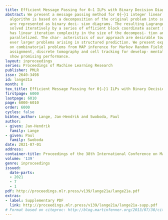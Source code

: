 ```yaml
---
title: Efficient Message Passing for 0–1 ILPs with Binary Decision Diagrams
abstract: We present a message passing method for 0{–}1 integer linear programs. Our
  algorithm is based on a decomposition of the original problem into subproblems that
  are represented as binary deci- sion diagrams. The resulting Lagrangean dual is
  solved iteratively by a series of efficient block coordinate ascent steps. Our method
  has linear iteration complexity in the size of the decomposi- tion and can be effectively
  parallelized. The char- acteristics of our approach are desirable towards solving
  ever larger problems arising in structured prediction. We present experimental results
  on combinatorial problems from MAP inference for Markov Random Fields, quadratic
  assignment, discrete tomography and cell tracking for develop- mental biology and
  show promising performance.
layout: inproceedings
series: Proceedings of Machine Learning Research
publisher: PMLR
issn: 2640-3498
id: lange21a
month: 0
tex_title: Efficient Message Passing for 0{–}1 ILPs with Binary Decision Diagrams
firstpage: 6000
lastpage: 6010
page: 6000-6010
order: 6000
cycles: false
bibtex_author: Lange, Jan-Hendrik and Swoboda, Paul
author:
- given: Jan-Hendrik
  family: Lange
- given: Paul
  family: Swoboda
date: 2021-07-01
address:
container-title: Proceedings of the 38th International Conference on Machine Learning
volume: '139'
genre: inproceedings
issued:
  date-parts:
  - 2021
  - 7
  - 1
pdf: http://proceedings.mlr.press/v139/lange21a/lange21a.pdf
extras:
- label: Supplementary PDF
  link: http://proceedings.mlr.press/v139/lange21a/lange21a-supp.pdf
# Format based on citeproc: http://blog.martinfenner.org/2013/07/30/citeproc-yaml-for-bibliographies/
---
```

